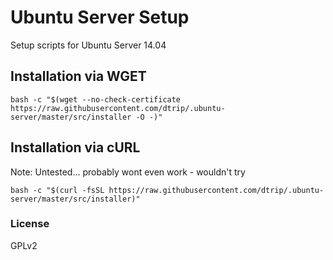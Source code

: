 # Ubuntu Server Setup


Setup scripts for Ubuntu Server 14.04

## Installation via WGET
```
bash -c "$(wget --no-check-certificate https://raw.githubusercontent.com/dtrip/.ubuntu-server/master/src/installer -O -)"
```

## Installation via cURL
Note: Untested... probably wont even work - wouldn't try
```
bash -c "$(curl -fsSL https://raw.githubusercontent.com/dtrip/.ubuntu-server/master/src/installer)"
```

### License
GPLv2
